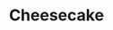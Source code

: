 ---
layout: recette
categories: [recettes]
hidden: true
lang: fr
sitemap: false
title: Cheesecake
type: sucre
recettes:
  Classique:
    ingredients: 
      - nom: beurre 
        qte: 100
        unite: gr
      - nom: biscuits secs
        qte: 200
        unite: gr
      - nom: flocons d'avoine
        qte: 50
        unite: gr
      - nom: cream cheese
        qte: 500
        unite: gr
      - nom: crème fraiche
        qte: 250
        unite: gr
      - nom: oeufs
        qte: 3
      - nom: sucre
        qte: 100
        unite: gr
      - nom: farine
        qte: 40
        unite: gr
      - nom: vanille liquide
    preconditions:
      - Le cream cheese et la crème fraiche doivent être à température ambiante
      - Émietter les biscuits secs en petits morceaux
    etapes:
      - label: Préparation de la croûte
        details:
          - Torréfier les flocons d'avoine pendant 10 minutes à feu doux dans une casserole
          - Ajouter le beurre et les biscuits secs
          - Mélanger jusqu'à ce que la préparation soit homogène
          - Verser dans le moule
          - Presser la croûte avec une spatule coudée afin qu'elle soit compacte et plane
      - label: Préparation du cream cheese
        details:
          - Mettre dans un saladier le cream cheese avec le sucre et la vanille liquide
          - Mélanger avec une spatule silicone
          - Ajouter la crème fraiche et la farine
          - Mélanger 
          - Ajouter les oeufs un à un
          - Mélanger jusqu'à ce que la préparation soit lisse
      - label: Assemblage
        details: 
          - Verser le mélange sur la croûte
          - Lisser avec une spatule coudée
    cuisson: 
      - Cuire 45 minutes à 160°C
      - Ce n'est pas grave si le centre du cheesecake n'est pas très ferme, une fois mis au frais quelques heures cela solidifiera
      - Réserver au frigo pendant 4 heures minimum
  
  Fromage Blanc:
    ingredients: 
      - nom: pâte brisée 
        lien: /recettes/pate-brisee 
        qte: 1
      - nom: fromage blanc
        qte: 500
        unite: gr
      - nom: oeufs
        qte: 5
      - nom: farine
        qte: 50
        unite: gr
      - nom: crème fraiche
        qte: 30
        unite: gr
      - nom: levure chimique
        qte: 4
        unite: gr
      - nom: sucre
        qte: 125
        unite: gr
    preconditions:
      - Le fromage blanc, la crème fraiche et les oeufs doivent être à température ambiante
      - Préchauffer le four à 150°C
    etapes:
      - label: Préparation 1/2
        details:
          - Verser le fromage blanc dans un saladier
          - Ajouter la crème fraiche
          - "(Optionnel) : Ajouter les zestes et le jus de citron" 
          - Mélanger au fouet jusqu'à ce que tout soit lisse
      - label: Préparation 2/2
        details:
          - Casser les oeufs dans un autre saladier
          - Blanchir les oeufs avec le sucre
          - Ajouter le mélange de fromage blanc et de crème fraiche
          - Tamiser la farine et la levure sur le mélange
          - Mélanger au fouet jusqu'à ce que tout soit lisse
      - label: Assemblage
        details: 
          - Foncer la pâte brisée dans un moule à tarte
          - Verser le mélange sur la pâte
    cuisson:  
      - Cuire 30 minutes à 150°C
      - Cuire 20 minutes à 180°C

  Sans Cuisson:
    ingredients: 
      - nom: beurre 
        qte: 150
        unite: gr
      - nom: biscuits secs
        qte: 250
        unite: gr
      - nom: flocons d'avoine
        qte: 50
        unite: gr
      - nom: cream cheese
        qte: 600
        unite: gr
      - nom: sucre
        qte: 150
        unite: gr
      - nom: crème fleurette
        qte: 400
        unite: mL
      - nom: vanille liquide
    preconditions:
      - "Pour la chantilly tout doit être froid, donc mettre au congélateur pendant 15 minutes : la crème, le saladier, les fouets du batteur"
      - Le cream cheese doit être à température ambiante
      - Émietter les biscuits secs en petits morceaux
      - Mettre du papier sulfurisé au fond du moule
    etapes:
      - label: Préparation de la croûte
        details:
          - Torréfier les flocons d'avoine pendant 10 minutes à feu doux dans une casserole 
          - Ajouter le beurre et les biscuits secs
          - Mélanger jusqu'à ce que la préparation soit homogène
          - Verser dans le moule
          - Presser la croûte avec une spatule coudée afin qu'elle soit compacte et plane
          - Réserver au frigo
      - label: Préparation du cream cheese
        details:
          - Mettre dans un saladier le cream cheese avec le sucre et l'arôme vanille
          - Mélanger au fouet jusqu'à ce que la préparation soit lisse
      - label: Préparation de la chantilly
        details:
          - label: Voir ici
            link: /recettes/chantilly
          - Réserver au frigo
      - label: Mélange du cream cheese avec la chantilly
        details:
          - Prendre la moitié de la chantilly et l'incorporer délicatement avec le cream cheese
          - Répéter avec le reste de la chantilly
      - label: Assemblage
        details: 
          - Sortir le moule du frigo
          - Verser le mélange dans le moule
          - Lisser avec une spatule coudée
          - Placer au frigo pour 6h

  Basque Burnt:
    preconditions:
      - Le cream cheese doit être à température ambiante
      - Mettre trois couches de papier sulfurisé dans le moule à cheesecake
    ingredients: 
      - nom: cream cheese
        qte: 450
        unite: gr
      - nom: sucre glace
        qte: 120
        unite: gr
      - nom: oeufs 
        qte: 3
      - nom: crème fleurette
        qte: 250
        unite: gr
      - nom: farine blanche
        qte: 20
        unite: gr
      - nom: vanille liquide
    etapes:
      - label: Préparation 
        details:
         - Dissoudre la farine dans 100 grammes de crème fleurette
         - Mélanger le cream cheese avec le sucre à l'aide d'une spatule silicone
         - Ajouter les oeufs un à un. Mélanger au fouet
         - Ajouter 150 grammes de crème fleurette et la vanille. Mélanger au fouet
         - Ajouter le mélanger farine-crème. Mélanger au fouet
    cuisson:  
      - Cuire 45 minutes à 200°C
      - Cuire 15 minutes à 180°C
      - Se déguste à température ambiante

---